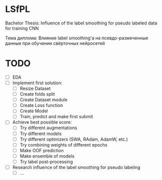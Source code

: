 # LSfPL
Bachelor Thesis: Influence of the label smoothing for pseudo labeled data for training CNN  

Тема диплома: Влияние label smoothing'а на псевдо-размеченные данные при обучении свёрточных нейросетей

# TODO

- [ ] EDA
- [ ] Implement first solution:
  - [ ] Resize Dataset
  - [ ] Create folds split
  - [ ] Create Dataset module
  - [ ] Create Loss function 
  - [ ] Create Model
  - [ ] Train, predict and make first submit
- [ ] Achieve best possible score:
  - [ ] Try different augmentations
  - [ ] Try different models 
  - [ ] Try different optimizers (SWA, RAdam, AdamW, etc.)
  - [ ] Try combining weights of different epochs 
  - [ ] Make OOF prediction 
  - [ ] Make ensemble of models
  - [ ] Try label post-processing 
- [ ] Research influence of the label smoothing for pseudo labeling
  - [ ] ...